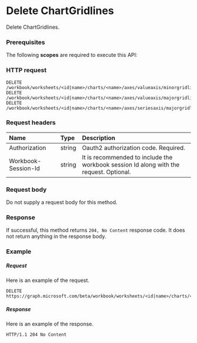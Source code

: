# Delete ChartGridlines

Delete ChartGridlines.
### Prerequisites
The following **scopes** are required to execute this API: 
### HTTP request
<!-- { "blockType": "ignored" } -->
```http
DELETE /workbook/worksheets/<id|name>/charts/<name>/axes/valueaxis/minorgridlines
DELETE /workbook/worksheets/<id|name>/charts/<name>/axes/valueaxis/majorgridlines
DELETE /workbook/worksheets/<id|name>/charts/<name>/axes/seriesaxis/majorgridlines

```
### Request headers
| Name       | Type | Description|
|:---------------|:--------|:----------|
| Authorization  |string | Oauth2 authorization code. Required.| 
| Workbook-Session-Id  |string |It is recommended to include the workbook session Id along with the request. Optional.|

### Request body
Do not supply a request body for this method.


### Response
If successful, this method returns `204, No Content` response code. It does not return anything in the response body.

### Example
##### Request
Here is an example of the request.
<!-- {
  "blockType": "request",
  "name": "delete_chartgridlines"
}-->
```http
DELETE https://graph.microsoft.com/beta/workbook/worksheets/<id|name>/charts/<name>/axes/valueaxis/minorgridlines
```
##### Response
Here is an example of the response.
<!-- {
  "blockType": "response",
  "truncated": false
} -->
```http
HTTP/1.1 204 No Content
```

<!-- uuid: 8fcb5dbc-d5aa-4681-8e31-b001d5168d79
2015-10-25 14:57:30 UTC -->
<!-- {
  "type": "#page.annotation",
  "description": "Delete ChartGridlines",
  "keywords": "",
  "section": "documentation",
  "tocPath": ""
}-->